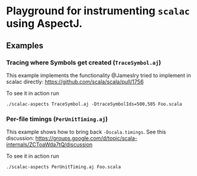 Playground for instrumenting `scalac` using AspectJ.
====================================================

Examples
--------

### Tracing where Symbols get created (`TraceSymbol.aj`)

This example implements the functionality @JamesIry tried to implement
in scalac directly: https://github.com/scala/scala/pull/1756

To see it in action run

    ./scalac-aspects TraceSymbol.aj -DtraceSymbolIds=500,505 Foo.scala

### Per-file timings (`PerUnitTiming.aj`)

This example shows how to bring back `-Dscala.timings`. See this discussion:
https://groups.google.com/d/topic/scala-internals/ZCToaWda7tQ/discussion

To see it in action run

    ./scalac-aspects PerUnitTiming.aj Foo.scala
